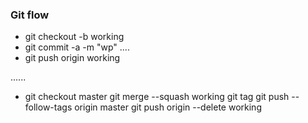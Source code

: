 ### Git flow ###

* git checkout -b working
* git commit -a -m "wp" ....
* git push origin working

......

* git checkout master
git merge --squash working
git tag <tag>
git push --follow-tags origin master
git push origin --delete working